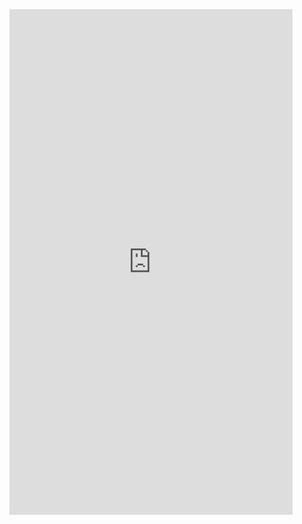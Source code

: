 <div id="frame-wrap">
  <iframe src="http://nodejs.org/api/" scrolling="yes" frameborder="0" width="100%" height="900px" id="frame"></iframe>
</div>
